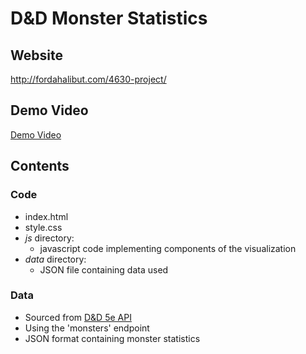 # D&D Monster Statistics

## Website
http://fordahalibut.com/4630-project/

## Demo Video
[Demo Video](https://youtu.be/4U5bH4RTpO8) 

## Contents
### Code
- index.html
- style.css
- *js* directory:
    - javascript code implementing components of the visualization
- *data* directory:
    - JSON file containing data used

### Data
- Sourced from [D&D 5e API](https://www.dnd5eapi.co/)
- Using the 'monsters' endpoint
- JSON format containing monster statistics